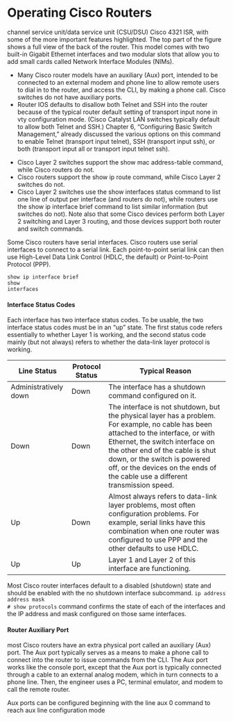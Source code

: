 # Operating Cisco Routers
channel service unit/data service unit (CSU/DSU)
Cisco 4321 ISR, with some of the more important features highlighted. The top part of the figure shows a full view of the back of the router. This model comes with two built-in Gigabit Ethernet interfaces and two modular slots that allow you to add small cards called Network Interface Modules (NIMs).

* Many Cisco router models have an auxiliary (Aux) port, intended to be connected to an external modem and phone line to allow remote users to dial in to the router, and access the CLI, by making a phone call. Cisco switches do not have auxiliary ports.
* Router IOS defaults to disallow both Telnet and SSH into the router because of the typical router default setting of transport input none in vty configuration mode. (Cisco Catalyst LAN switches typically default to allow both Telnet and SSH.) Chapter 6, “Configuring Basic Switch Management,” already discussed the various options on this command to enable Telnet (transport input telnet), SSH (transport input ssh), or both (transport input all or transport input telnet ssh).

- Cisco Layer 2 switches support the show mac address-table command, while Cisco routers do not.
- Cisco routers support the show ip route command, while Cisco Layer 2 switches do not. 
- Cisco Layer 2 switches use the show interfaces status command to list one line of output per interface (and routers do not), while routers use the show ip interface brief command to list similar information (but switches do not).
Note also that some Cisco devices perform both Layer 2 switching and Layer 3 routing, and those devices support both router and switch commands.

Some Cisco routers have serial interfaces. Cisco routers use serial interfaces to connect to a serial link. Each point-to-point serial link can then use High-Level Data Link Control (HDLC, the default) or Point-to-Point Protocol (PPP).

<code>show ip interface brief</code><br>
<code>show interfaces</code>

#### Interface Status Codes
Each interface has two interface status codes. To be usable, the two interface status codes must be in an “up” state. The first status code refers essentially to whether Layer 1 is working, and the second status code mainly (but not always) refers to whether the data-link layer protocol is working.

|Line Status|Protocol Status|Typical Reason|
|---|---|---|
|Administratively down|Down|The interface has a shutdown command configured on it.|
|Down|Down|The interface is not shutdown, but the physical layer has a problem. For example, no cable has been attached to the interface, or with Ethernet, the switch interface on the other end of the cable is shut down, or the switch is powered off, or the devices on the ends of the cable use a different transmission speed.|
|Up|Down|Almost always refers to data-link layer problems, most often configuration problems. For example, serial links have this combination when one router was configured to use PPP and the other defaults to use HDLC.|
|Up|Up|Layer 1 and Layer 2 of this interface are functioning.|

Most Cisco router interfaces default to a disabled (shutdown) state and should be enabled with the no shutdown interface subcommand.
<code>ip address address mask</code><br>
<code># show protocols</code> command confirms the state of each of the interfaces and the IP address and mask configured on those same interfaces.

#### Router Auxiliary Port
most Cisco routers have an extra physical port called an auxiliary (Aux) port. The Aux port typically serves as a means to make a phone call to connect into the router to issue commands from the CLI.
The Aux port works like the console port, except that the Aux port is typically connected through a cable to an external analog modem, which in turn connects to a phone line. Then, the engineer uses a PC, terminal emulator, and modem to call the remote router. 

Aux ports can be configured beginning with the line aux 0 command to reach aux line configuration mode